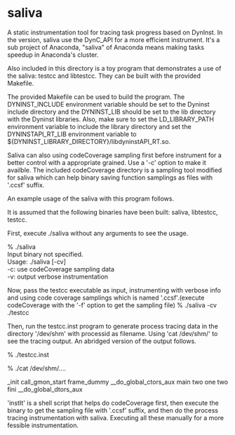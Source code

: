 saliva
======

A static instrumentation tool for tracing task progress based on DynInst.
In the version, saliva use the DynC_API for a more efficient instrument.
It's a sub project of Anaconda, "saliva" of Anaconda means making tasks
speedup in Anaconda's cluster.

Also included in this directory is a toy program that demonstrates a use
of the saliva: testcc and libtestcc. They can be built with the provided
Makefile.

The provided Makefile can be used to build the program. The DYNINST_INCLUDE
environment variable should be set to the Dyninst include directory and the
DYNINST_LIB should be set to the lib directory with the Dyninst libraries.
Also, make sure to set the LD_LIBRARY_PATH environment variable to include
the library directory and set the DYNINSTAPI_RT_LIB environment variable to
${DYNINST_LIBRARY_DIRECTORY}/libdyninstAPI_RT.so.

Saliva can also using codeCoverage sampling first before instrument for
a better control with a appropriate grained. Use a '-c' option to make
it availble. The included codeCoverage directory is a sampling tool
modified for saliva which can help binary saving function samplings as
files with '.ccsf' suffix.

An example usage of the saliva with this program follows.

It is assumed that the following binaries have been built: saliva,
libtestcc, testcc.

First, execute ./saliva without any arguments to see the usage.

% ./saliva    
Input binary not specified.    
Usage: ./saliva [-cv] <binary>    
    -c: use codeCoverage sampling data    
    -v: output verbose instrumentation    

Now, pass the testcc executable as input, instrumenting with verbose info
and using code coverage samplings which is named '<binary>.ccsf'.(execute
codeCoverage with the '-f' option to get the sampling file)
% ./saliva -cv ./testcc    

Then, run the testcc.inst program to generate process tracing data in the
directory '/dev/shm' with processid as filename. Using 'cat /dev/shm/<pid>'
to see the tracing output. An abridged version of the output follows.

% ./testcc.inst    

% ./cat /dev/shm/<pid>....

_init call_gmon_start frame_dummy __do_global_ctors_aux main two one two
fini __do_global_dtors_aux

'instIt' is a shell script that helps do codeCoverage first, then execute
the binary to get the sampling file with '.ccsf' suffix, and then do the
process tracing instrumentation with saliva. Executing all these manually
for a more fessible instrumentation.
